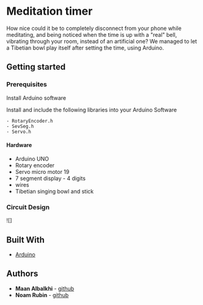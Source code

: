# Meditation timer 

How nice could it be to completely disconnect from your phone while meditating, and being noticed when the time is up with a "real" bell, vibrating through your room, instead of an artificial one? We managed to let a Tibetian bowl play itself after setting the time, using Arduino.

## Getting started
### Prerequisites

Install Arduino software

Install and include the following libraries into your Arduino Software
```
- RotaryEncoder.h
- SevSeg.h
- Servo.h
```

#### Hardware
- Arduino UNO
- Rotary encoder
- Servo micro motor 19
- 7 segment display - 4 digits
- wires
- Tibetian singing bowl and stick

### Circuit Design
![]

## Built With
- [Arduino](https://www.arduino.cc/)

## Authors
- **Maan Albalkhi** - [github](https://github.com/maanAlbalkhi)
- **Noam Rubin** - [github](https://github.com/noamrubin22)
